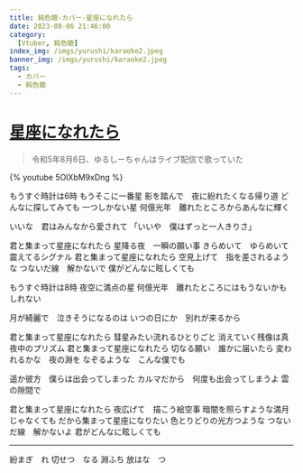 ```yaml
---
title: 鈍色聴-カバー-星座になれたら
date: 2023-08-06 21:46:00
category:
  [Vtuber, 鈍色聴]
index_img: /imgs/yurushi/karaoke2.jpeg
banner_img: /imgs/yurushi/karaoke2.jpeg
tags:
  - カバー
  - 鈍色聴
---
```


<script src='/js/diy/resize-ifram.js'></script>

# [星座になれたら](https://www.youtube.com/watch?v=8KAVSgddJSM)

> 令和5年8月6日、ゆるしーちゃんはライブ配信で歌っていた

{% youtube 5OlXbM9xDng %}

もうすぐ時計は6時
もうそこに一番星
影を踏んで　夜に紛れたくなる帰り道
どんなに探してみても
一つしかない星
何億光年　離れたところからあんなに輝く

いいな　君はみんなから愛されて
「いいや　僕はずっと一人きりさ」

君と集まって星座になれたら
星降る夜　一瞬の願い事
きらめいて　ゆらめいて　震えてるシグナル
君と集まって星座になれたら
空見上げて　指を差されるような
つないだ線　解かないで
僕がどんなに眩しくても

もうすぐ時計は8時
夜空に満点の星
何億光年　離れたところにはもうないかもしれない

月が綺麗で　泣きそうになるのは
いつの日にか　別れが来るから

君と集まって星座になれたら
彗星みたい流れるひとりごと
消えていく残像は真夜中のプリズム
君と集まって星座になれたら
切なる願い　誰かに届いたら
変われるかな　夜の淵を
なぞるような　こんな僕でも

遥か彼方　僕らは出会ってしまった
カルマだから　何度も出会ってしまうよ
雲の隙間で

君と集まって星座になれたら
夜広げて　描こう絵空事
暗闇を照らすような満月じゃなくても
だから集まって星座になりたい
色とりどりの光方つような
つないだ線　解かないよ
君がどんなに眩しくても

- - -

紛まぎ　れ
切せつ　なる
淵ふち
放はな　つ
